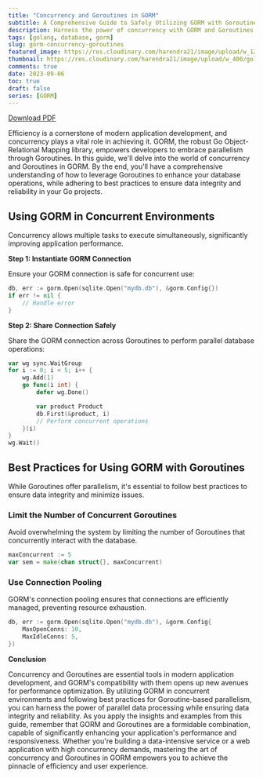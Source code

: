 ```yaml
---
title: "Concurrency and Goroutines in GORM"
subtitle: A Comprehensive Guide to Safely Utilizing GORM with Goroutines for Concurrent Data Processing
description: Harness the power of concurrency with GORM and Goroutines. Learn best practices for parallel database operations, ensuring efficiency and data integrity in your Go projects.
tags: [golang, database, gorm]
slug: gorm-concurrency-goroutines
featured_image: https://res.cloudinary.com/harendra21/image/upload/w_1200/golangwithexample/learn-gorm_yqoeio.png
thumbnail: https://res.cloudinary.com/harendra21/image/upload/w_400/golangwithexample/learn-gorm_yqoeio.png
comments: true
date: 2023-09-06
toc: true
draft: false
series: [GORM]
---
```


[Download PDF](https://res.cloudinary.com/harendra21/image/upload/v1694109746/golangwithexample/PDF/GORM_Mastery_gmpc1k.pdf)

Efficiency is a cornerstone of modern application development, and concurrency plays a vital role in achieving it. GORM, the robust Go Object-Relational Mapping library, empowers developers to embrace parallelism through Goroutines. In this guide, we'll delve into the world of concurrency and Goroutines in GORM. By the end, you'll have a comprehensive understanding of how to leverage Goroutines to enhance your database operations, while adhering to best practices to ensure data integrity and reliability in your Go projects.

## Using GORM in Concurrent Environments

Concurrency allows multiple tasks to execute simultaneously, significantly improving application performance.

**Step 1: Instantiate GORM Connection**

Ensure your GORM connection is safe for concurrent use:

```go
db, err := gorm.Open(sqlite.Open("mydb.db"), &gorm.Config{})
if err != nil {
    // Handle error
}
```

**Step 2: Share Connection Safely**

Share the GORM connection across Goroutines to perform parallel database operations:

```go
var wg sync.WaitGroup
for i := 0; i < 5; i++ {
    wg.Add(1)
    go func(i int) {
        defer wg.Done()

        var product Product
        db.First(&product, i)
        // Perform concurrent operations
    }(i)
}
wg.Wait()
```

## Best Practices for Using GORM with Goroutines

While Goroutines offer parallelism, it's essential to follow best practices to ensure data integrity and minimize issues.

### Limit the Number of Concurrent Goroutines

Avoid overwhelming the system by limiting the number of Goroutines that concurrently interact with the database.

```go
maxConcurrent := 5
var sem = make(chan struct{}, maxConcurrent)
```

### Use Connection Pooling

GORM's connection pooling ensures that connections are efficiently managed, preventing resource exhaustion.

```go
db, err := gorm.Open(sqlite.Open("mydb.db"), &gorm.Config{
    MaxOpenConns: 10,
    MaxIdleConns: 5,
})
```

**Conclusion**

Concurrency and Goroutines are essential tools in modern application development, and GORM's compatibility with them opens up new avenues for performance optimization. By utilizing GORM in concurrent environments and following best practices for Goroutine-based parallelism, you can harness the power of parallel data processing while ensuring data integrity and reliability. As you apply the insights and examples from this guide, remember that GORM and Goroutines are a formidable combination, capable of significantly enhancing your application's performance and responsiveness. Whether you're building a data-intensive service or a web application with high concurrency demands, mastering the art of concurrency and Goroutines in GORM empowers you to achieve the pinnacle of efficiency and user experience.